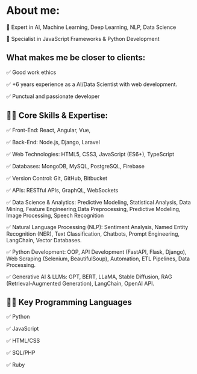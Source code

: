 # About me:
🚀 Expert in AI, Machine Learning, Deep Learning, NLP, Data Science

🚀 Specialist in JavaScript Frameworks & Python Development

## What makes me be closer to clients:
✅ Good work ethics

✅ +6 years experience as a AI/Data Scientist with web development.

✅ Punctual and passionate developer

## 🚀🚀 Core Skills & Expertise:
✅ Front-End: React, Angular, Vue,

✅ Back-End: Node.js, Django, Laravel

✅ Web Technologies: HTML5, CSS3, JavaScript (ES6+), TypeScript

✅ Databases: MongoDB, MySQL, PostgreSQL, Firebase

✅ Version Control: Git, GitHub, Bitbucket

✅ APIs: RESTful APIs, GraphQL, WebSockets

✅ Data Science & Analytics: Predictive Modeling, Statistical Analysis, Data Mining, Feature Engineering,Data Preprocessing, Predictive Modeling, Image Processing, Speech Recognition

✅ Natural Language Processing (NLP): Sentiment Analysis, Named Entity Recognition (NER), Text Classification, Chatbots, Prompt Engineering, LangChain, Vector Databases.

✅ Python Development: OOP, API Development (FastAPI, Flask, Django), Web Scraping (Selenium, BeautifulSoup), Automation, ETL Pipelines, Data Processing.

✅ Generative AI & LLMs: GPT, BERT, LLaMA, Stable Diffusion, RAG (Retrieval-Augmented Generation), LangChain, OpenAI API.

## 🚀🚀 Key Programming Languages
✅ Python

✅ JavaScript

✅ HTML/CSS

✅ SQL/PHP

✅ Ruby